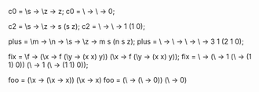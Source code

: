 c0 = \s -> \z -> z;
c0 = \ -> \ -> 0;

c2 = \s -> \z -> s (s z);
c2 = \ -> \ -> 1 (1 0);

plus = \m -> \n -> \s -> \z -> m s (n s z);
plus = \ -> \ -> \ -> \ -> 3 1 (2 1 0);

fix = \f -> (\x -> f (\y -> (x x) y)) (\x -> f (\y -> (x x) y));
fix = \ -> (\ -> 1 (\ -> (1 1) 0)) (\ -> 1 (\ -> (1 1) 0));

foo = (\x -> (\x -> x)) (\x -> x)
foo = (\ -> (\ -> 0)) (\ -> 0)
